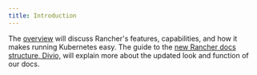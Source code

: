 ```yaml
---
title: Introduction
---
```


The [overview](../getting-started/introduction/overview.md) will discuss Rancher's features, capabilities, and how it makes running Kubernetes easy. The guide to the [new Rancher docs structure, Divio,](../getting-started/introduction/what-are-divio-docs.md) will explain more about the updated look and function of our docs.